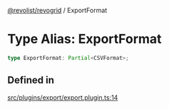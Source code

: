 [@revolist/revogrid](README.md) / ExportFormat

# Type Alias: ExportFormat

```ts
type ExportFormat: Partial<CSVFormat>;
```

## Defined in

[src/plugins/export/export.plugin.ts:14](https://github.com/revolist/revogrid/blob/5e3002471d0c6a5af7f60949f39b6639df457ad1/src/plugins/export/export.plugin.ts#L14)
